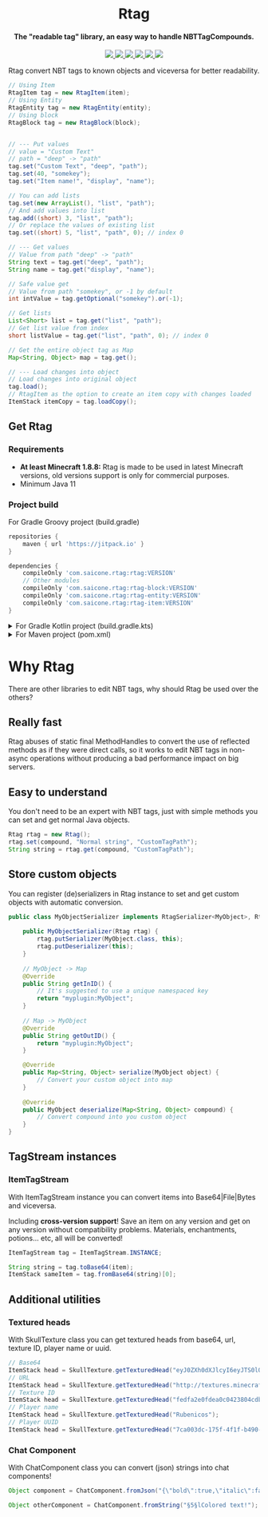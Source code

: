 <h1 align="center">Rtag</h1>

<h4 align="center">The "readable tag" library, an easy way to handle NBTTagCompounds.</h4>

<p align="center">
    <a href="https://www.codefactor.io/repository/github/saicone/rtag">
        <img src="https://www.codefactor.io/repository/github/saicone/rtag/badge?style=flat-square"/>
    </a>
    <a href="https://github.com/saicone/rtag">
        <img src="https://img.shields.io/github/languages/code-size/saicone/rtag?logo=github&logoColor=white&style=flat-square"/>
    </a>
    <a href="https://github.com/saicone/rtag">
        <img src="https://img.shields.io/tokei/lines/github/saicone/rtag?logo=github&logoColor=white&style=flat-square"/>
    </a>
    <a href="https://jitpack.io/#com.saicone/rtag">
        <img src="https://jitpack.io/v/com.saicone/rtag.svg?style=flat-square"/>
    </a>
    <a href="https://javadoc.saicone.com/rtag/">
        <img src="https://img.shields.io/badge/JavaDoc-Online-green?style=flat-square"/>
    </a>
    <a href="https://docs.saicone.com/rtag/">
        <img src="https://img.shields.io/badge/Saicone-Rtag%20Wiki-3b3bb0?logo=github&logoColor=white&style=flat-square"/>
    </a>
</p>

Rtag convert NBT tags to known objects and viceversa for better readability.

```java
// Using Item
RtagItem tag = new RtagItem(item);
// Using Entity
RtagEntity tag = new RtagEntity(entity);
// Using block
RtagBlock tag = new RtagBlock(block);


// --- Put values
// value = "Custom Text"
// path = "deep" -> "path"
tag.set("Custom Text", "deep", "path");
tag.set(40, "somekey");
tag.set("Item name!", "display", "name");

// You can add lists
tag.set(new ArrayList(), "list", "path");
// And add values into list
tag.add((short) 3, "list", "path");
// Or replace the values of existing list
tag.set((short) 5, "list", "path", 0); // index 0

// --- Get values
// Value from path "deep" -> "path"
String text = tag.get("deep", "path");
String name = tag.get("display", "name");

// Safe value get
// Value from path "somekey", or -1 by default
int intValue = tag.getOptional("somekey").or(-1);

// Get lists
List<Short> list = tag.get("list", "path");
// Get list value from index
short listValue = tag.get("list", "path", 0); // index 0

// Get the entire object tag as Map
Map<String, Object> map = tag.get();

// --- Load changes into object
// Load changes into original object
tag.load();
// RtagItem as the option to create an item copy with changes loaded
ItemStack itemCopy = tag.loadCopy();
```

## Get Rtag

### Requirements
*  **At least Minecraft 1.8.8:** Rtag is made to be used in latest Minecraft versions, old versions support is only for commercial purposes.
*  Minimum Java 11

### Project build
For Gradle Groovy project (build.gradle)
```groovy
repositories {
    maven { url 'https://jitpack.io' }
}

dependencies {
    compileOnly 'com.saicone.rtag:rtag:VERSION'
    // Other modules
    compileOnly 'com.saicone.rtag:rtag-block:VERSION'
    compileOnly 'com.saicone.rtag:rtag-entity:VERSION'
    compileOnly 'com.saicone.rtag:rtag-item:VERSION'
}
```

<details>
  <summary>For Gradle Kotlin project (build.gradle.kts)</summary>
  
  ```kotlin
  repositories {
      maven("https://jitpack.io")
  }

  dependencies {
      compileOnly("com.saicone.rtag:rtag:VERSION")
      // Other modules
      compileOnly("com.saicone.rtag:rtag-block:VERSION")
      compileOnly("com.saicone.rtag:rtag-entity:VERSION")
      compileOnly("com.saicone.rtag:rtag-item:VERSION")
  }
  ```
</details>

<details>
  <summary>For Maven project (pom.xml)</summary>
  
  ```xml
  <repositories>
      <repository>
          <id>Jitpack</id>
          <url>https://jitpack.io</url>
      </repository>
  </repositories>
    
  <dependencies>
      <dependency>
          <groupId>com.saicone.rtag</groupId>
          <artifactId>rtag</artifactId>
          <version>VERSION</version>
          <scope>provided</scope>
      </dependency>
      <!-- Other modules -->
      <dependency>
          <groupId>com.saicone.rtag</groupId>
          <artifactId>rtag-block</artifactId>
          <version>VERSION</version>
          <scope>provided</scope>
      </dependency>
      <dependency>
          <groupId>com.saicone.rtag</groupId>
          <artifactId>rtag-entity</artifactId>
          <version>VERSION</version>
          <scope>provided</scope>
      </dependency>
      <dependency>
          <groupId>com.saicone.rtag</groupId>
          <artifactId>rtag-item</artifactId>
          <version>VERSION</version>
          <scope>provided</scope>
      </dependency>
  </dependencies>
  ```
</details>


# Why Rtag
There are other libraries to edit NBT tags, why should Rtag be used over the others?

## Really fast
Rtag abuses of static final MethodHandles to convert the use of reflected methods as if they were direct calls, so it works to edit NBT tags in non-async operations without producing a bad performance impact on big servers.

## Easy to understand
You don't need to be an expert with NBT tags, just with simple methods you can set and get normal Java objects.
```java
Rtag rtag = new Rtag();
rtag.set(compound, "Normal string", "CustomTagPath");
String string = rtag.get(compound, "CustomTagPath");
```

## Store custom objects
You can register (de)serializers in Rtag instance to set and get custom objects with automatic conversion.
```java
public class MyObjectSerializer implements RtagSerializer<MyObject>, RtagDeserializer<MyObject> {
    
    public MyObjectSerializer(Rtag rtag) {
        rtag.putSerializer(MyObject.class, this);
        rtag.putDeserializer(this);
    }
    
    // MyObject -> Map
    @Override
    public String getInID() {
        // It's suggested to use a unique namespaced key
        return "myplugin:MyObject";
    }
    
    // Map -> MyObject
    @Override
    public String getOutID() {
        return "myplugin:MyObject";
    }

    @Override
    public Map<String, Object> serialize(MyObject object) {
        // Convert your custom object into map
    }
    
    @Override
    public MyObject deserialize(Map<String, Object> compound) {
        // Convert compound into you custom object
    }
}
```

## TagStream instances

### ItemTagStream
With ItemTagStream instance you can convert items into Base64|File|Bytes and viceversa.

Including **cross-version support**! Save an item on any version and get on any version without compatibility problems. Materials, enchantments, potions... etc, all will be converted!
```java
ItemTagStream tag = ItemTagStream.INSTANCE;

String string = tag.toBase64(item);
ItemStack sameItem = tag.fromBase64(string)[0];
```

## Additional utilities

### Textured heads
With SkullTexture class you can get textured heads from base64, url, texture ID, player name or uuid.
```java
// Base64
ItemStack head = SkullTexture.getTexturedHead("eyJ0ZXh0dXJlcyI6eyJTS0lOIjp7InVybCI6Imh0dHA6Ly90ZXh0dXJlcy5taW5lY3JhZnQubmV0L3RleHR1cmUvZmVkZmEyZTBmZGVhMGMwNDIzODA0Y2RiNWI2MmFkMDVhNmU5MTRjMDQ2YzRhM2I3ZTM1NWJmODEyNjkxMjVmZCJ9fQ==");
// URL
ItemStack head = SkullTexture.getTexturedHead("http://textures.minecraft.net/texture/fedfa2e0fdea0c0423804cdb5b62ad05a6e914c046c4a3b7e355bf81269125fd");
// Texture ID
ItemStack head = SkullTexture.getTexturedHead("fedfa2e0fdea0c0423804cdb5b62ad05a6e914c046c4a3b7e355bf81269125fd");
// Player name
ItemStack head = SkullTexture.getTexturedHead("Rubenicos");
// Player UUID
ItemStack head = SkullTexture.getTexturedHead("7ca003dc-175f-4f1f-b490-5651045311ad");
```

### Chat Component
With ChatComponent class you can convert (json) strings into chat components!
```java
Object component = ChatComponent.fromJson("{\"bold\":true,\"italic\":false,\"underlined\":false,\"strikethrough\":false,\"obfuscated\":false,\"color\":\"dark_purple\",\"text\":\"Colored text!\"}");

Object otherComponent = ChatComponent.fromString("§5§lColored text!");
```
